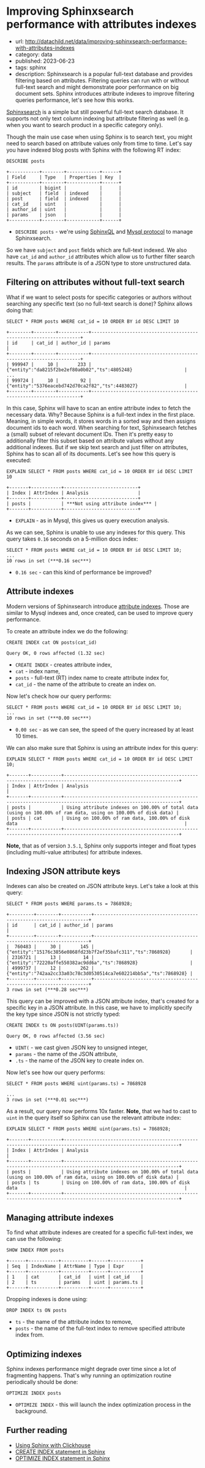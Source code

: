 # Improving Sphinxsearch performance with attributes indexes
* url: http://datachild.net/data/improving-sphinxsearch-performance-with-attributes-indexes
* category: data
* published: 2023-06-23
* tags: sphinx
* description: Sphinxsearch is a popular full-text database and provides filtering based on attributes. Filtering queries can run with or without full-text search and might demonstrate poor performance on big document sets. Sphinx introduces attribute indexes to improve filtering queries performance, let's see how this works.

[Sphinxsearch](https://sphinxsearch.com/) is a simple but still powerful full-text search database. It supports not only text column indexing but attribute filtering as well (e.g. when you want to search product in a specific category only).

Though the main use case when using Sphinx is to search text, you might need to search based on attribute values only from time to time. Let's say you have indexed blog posts with Sphinx with the following RT index:
```
DESCRIBE posts
```
```output
+-----------+--------+------------+------+
| Field     | Type   | Properties | Key  |
+-----------+--------+------------+------+
| id        | bigint |            |      |
| subject   | field  | indexed    |      |
| post      | field  | indexed    |      |
| cat_id    | uint   |            |      |
| author_id | uint   |            |      |
| params    | json   |            |      |
+-----------+--------+------------+------+
```
* `DESCRIBE posts` - we're using [SphinxQL](http://sphinxsearch.com/docs/current/sphinxql-reference.html) and [Mysql protocol](http://sphinxsearch.com/docs/current/sphinxql.html) to manage Sphinxsearch.

So we have `subject` and `post` fields which are full-text indexed. We also have `cat_id` and `author_id` attributes which allow us to further filter search results. The `params` attribute is of a JSON type to store unstructured data.


## Filtering on attributes without full-text search

What if we want to select posts for specific categories or authors without searching any specific text (so no full-text search is done)? Sphinx allows doing that:

```
SELECT * FROM posts WHERE cat_id = 10 ORDER BY id DESC LIMIT 10
```
```output
+--------+--------+-----------+------------------------------------------------------------------+
| id     | cat_id | author_id | params                                                           |
+--------+--------+-----------+------------------------------------------------------------------+
| 999947 |     10 |       233 | {"entity":"da8215f2be2ef80a0b02","ts":4805248}                   |
...
| 999724 |     10 |        92 | {"entity":"5376eacebd742d70ca2f82","ts":4483027}                 |
+--------+--------+-----------+------------------------------------------------------------------+
```

In this case, Sphinx will have to scan an entire attribute index to fetch the necessary data. Why? Because Sphinx is a full-text index in the first place. Meaning, in simple words, it stores words in a sorted way and then assigns document ids to each word. When searching for text, Sphinxsearch fetches a (small) subset of relevant document IDs. Then it's pretty easy to additionally filter this subset based on attribute values without any additional indexes. But if we skip text search and just filter on attributes, Sphinx has to scan all of its documents. Let's see how this query is executed:

```
EXPLAIN SELECT * FROM posts WHERE cat_id = 10 ORDER BY id DESC LIMIT 10
```
```output
+-------+-----------+---------------------------+
| Index | AttrIndex | Analysis                  |
+-------+-----------+---------------------------+
| posts |           | ***Not using attribute index*** |
+-------+-----------+---------------------------+
```
* `EXPLAIN` - as in Mysql, this gives us query execution analysis.

As we can see, Sphinx is unable to use any indexes for this query. This query takes `0.16` seconds on a 5-million docs index:

```
SELECT * FROM posts WHERE cat_id = 10 ORDER BY id DESC LIMIT 10;
...
10 rows in set (***0.16 sec***)
```
* `0.16 sec` - can this kind of performance be improved?


## Attribute indexes

Modern versions of Sphinxsearch introduce [attribute indexes](http://sphinxsearch.com/docs/sphinx3.html#using-attribute-indexes). Those are similar to Mysql indexes and, once created, can be used to improve query performance.

To create an attribute index we do the following:
```
CREATE INDEX cat ON posts(cat_id)
```
```output
Query OK, 0 rows affected (1.32 sec)
```
* `CREATE INDEX` - creates attribute index,
* `cat` - index name,
* `posts` - full-text (RT) index name to create attribute index for,
* `cat_id` - the name of the attribute to create an index on.

Now let's check how our query performs:
```
SELECT * FROM posts WHERE cat_id = 10 ORDER BY id DESC LIMIT 10;
...
10 rows in set (***0.00 sec***)
```
* `0.00 sec` - as we can see, the speed of the query increased by at least 10 times.

We can also make sure that Sphinx is using an attribute index for this query:
```
EXPLAIN SELECT * FROM posts WHERE cat_id = 10 ORDER BY id DESC LIMIT 10;
```
```output
+-------+-----------+----------------------------------------------------------------------------------------------------------------+
| Index | AttrIndex | Analysis                                                                                                       |
+-------+-----------+----------------------------------------------------------------------------------------------------------------+
| posts |           | Using attribute indexes on 100.00% of total data (using on 100.00% of ram data, using on 100.00% of disk data) |
| posts | cat       | Using on 100.00% of ram data, 100.00% of disk data                                                             |
+-------+-----------+----------------------------------------------------------------------------------------------------------------+
```

**Note,** that as of version `3.5.1`, Sphinx only supports integer and float types (including multi-value attributes) for attribute indexes.

## Indexing JSON attribute keys

Indexes can also be created on JSON attribute keys. Let's take a look at this query:
```
SELECT * FROM posts WHERE params.ts = 7868928;
```
```output
+---------+--------+-----------+--------------------------------------------------------------------+
| id      | cat_id | author_id | params                                                             |
+---------+--------+-----------+--------------------------------------------------------------------+
|  760483 |     30 |       145 | {"entity":"15176c3856e0868fd23b7f2ef35bafc311","ts":7868928}       |
| 2316721 |     13 |        14 | {"entity":"72220affe550382ac9dd6a","ts":7868928}                   |
| 4999737 |     12 |       262 | {"entity":"742aa2cc33a03c78c3d0530514ca7e602214bb5a","ts":7868928} |
+---------+--------+-----------+--------------------------------------------------------------------+
3 rows in set (***0.28 sec***)
```

This query can be improved with a JSON attribute index, that's created for a specific key in a JSON attribute. In this case, we have to implicitly specify the key type since JSON is not strictly typed:

```
CREATE INDEX ts ON posts(UINT(params.ts))
```
```output
Query OK, 0 rows affected (3.56 sec)
```
* `UINT(` - we cast given JSON key to unsigned integer,
* `params` - the name of the JSON attribute,
* `.ts` - the name of the JSON key to create index on.

Now let's see how our query performs:

```
SELECT * FROM posts WHERE uint(params.ts) = 7868928
```
```output
...
3 rows in set (***0.01 sec***)
```

As a result, our query now performs 10x faster. **Note,** that we had to cast to `uint` in the query itself so Sphinx can use the relevant attribute index:

```
EXPLAIN SELECT * FROM posts WHERE uint(params.ts) = 7868928;
```
```output
+-------+-----------+----------------------------------------------------------------------------------------------------------------+
| Index | AttrIndex | Analysis                                                                                                       |
+-------+-----------+----------------------------------------------------------------------------------------------------------------+
| posts |           | Using attribute indexes on 100.00% of total data (using on 100.00% of ram data, using on 100.00% of disk data) |
| posts | ts        | Using on 100.00% of ram data, 100.00% of disk data                                                             |
+-------+-----------+----------------------------------------------------------------------------------------------------------------+
```

## Managing attribute indexes

To find what attribute indexes are created for a specific full-text index, we can use the following:
```
SHOW INDEX FROM posts
```
```output
+------+-----------+----------+------+-----------+
| Seq  | IndexName | AttrName | Type | Expr      |
+------+-----------+----------+------+-----------+
| 1    | cat       | cat_id   | uint | cat_id    |
| 2    | ts        | params   | uint | params.ts |
+------+-----------+----------+------+-----------+
```

Dropping indexes is done using:
```
DROP INDEX ts ON posts
```
* `ts` - the name of the attribute index to remove,
* `posts` - the name of the full-text index to remove specified attribute index from.


## Optimizing indexes

Sphinx indexes performance might degrade over time since a lot of fragmenting happens. That's why running an optimization routine periodically should be done:
```
OPTIMIZE INDEX posts
```
* `OPTIMIZE INDEX` - this will launch the index optimization process in the background.



## Further reading
* [Using Sphinx with Clickhouse](https://datachild.net/data/fulltext-search-sphinx-clickhouse)
* [CREATE INDEX statement in Sphinx](http://sphinxsearch.com/docs/sphinx3.html#create-index-syntax)
* [OPTIMIZE INDEX statement in Sphinx](http://sphinxsearch.com/docs/current/sphinxql-optimize-index.html)